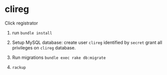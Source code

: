# clireg
Click registrator

1) run `bundle install`

2) Setup MySQL database: create user `clireg` identified by `secret` grant all privileges on `clireg` database.

3) Run migrations `bundle exec rake db:migrate`

4) `rackup`
